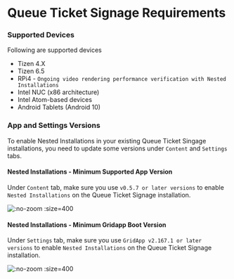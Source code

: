 # Queue Ticket Signage Requirements

### Supported Devices
Following are supported devices
- Tizen 4.X
- Tizen 6.5
- RPi4 - `Ongoing video rendering performance verification with Nested Installations`
- Intel NUC (x86 architecture)
- Intel Atom-based devices
- Android Tablets (Android 10)

### App and Settings Versions
To enable Nested Installations in your existing Queue Ticket Singage installations, you need to update some versions under `Content` and `Settings` tabs.

#### Nested Installations - Minimum Supported App Version
Under `Content` tab, make sure you use `v0.5.7 or later versions` to enable `Nested Installations` on the Queue Ticket Signage installation.

![](/assets/min-app-version.png ":no-zoom :size=400")

#### Nested Installations - Minimum Gridapp Boot Version
Under `Settings` tab, make sure you use `GridApp v2.167.1 or later versions` to enable `Nested Installations` on the Queue Ticket Signage installation.

![](/assets/min-boot-version.png ":no-zoom :size=400")